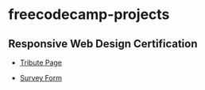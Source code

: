 # freecodecamp-projects

## Responsive Web Design Certification

- [Tribute Page](https://sayyedulbappy.github.io/freecodecamp-projects/tribute-page/)

- [Survey Form](https://sayyedulbappy.github.io/freecodecamp-projects/survey-form/)
